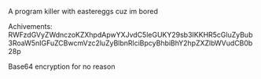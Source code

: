 A program killer with eastereggs cuz im bored

Achivements:
RWFzdGVyZWdnczoKZXhpdApwYXJvdC5leGUKY29sb3IKKHR5cGluZyBub3RoaW5nIGFuZCBwcmVzc2luZyBlbnRlciBpcyBhbiBhY2hpZXZlbWVudCB0b28p


Base64 encryption for no reason
